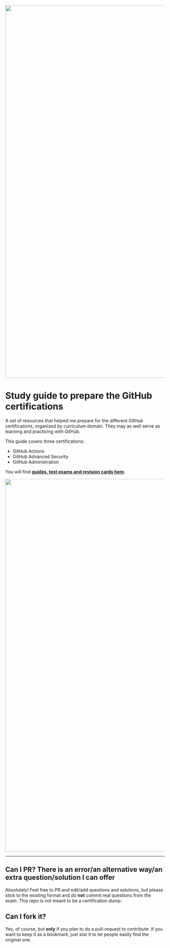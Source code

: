 <img src="./content/media/socialcard.png"  width="1173"/>

# Study guide to prepare the GitHub certifications

A set of resources that helped me prepare for the different GitHub certifications, organized by curriculum domain. They may as well serve as learning and practicing with GitHub.


This guide covers three certifications:

- GitHub Actions
- GitHub Advanced Security
- GitHub Administration

You will find **[guides, test exams and revision cards here](content/readme.md).**

<img src="./content/media/force.jpg"  width="1173"/>

---

## Can I PR? There is an error/an alternative way/an extra question/solution I can offer

Absolutely! Feel free to PR and edit/add questions and solutions, but please stick to the existing format and do **not** commit real questions from the exam. This repo is not meant to be a certification dump.

## Can I fork it?

Yes, of course, but **only** if you plan to do a pull-request to contribute. If you want to keep it as a bookmark, just star it to let people easily find the original one.

